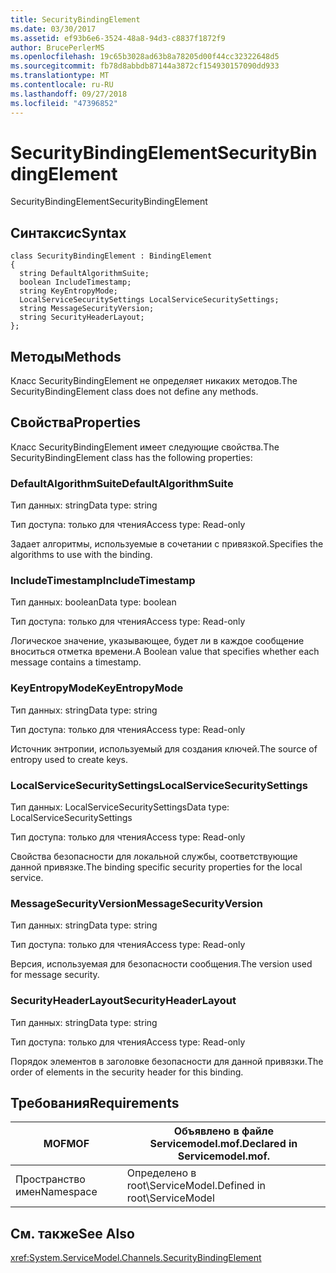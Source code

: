 ```yaml
---
title: SecurityBindingElement
ms.date: 03/30/2017
ms.assetid: ef93b6e6-3524-48a8-94d3-c8837f1872f9
author: BrucePerlerMS
ms.openlocfilehash: 19c65b3028ad63b8a78205d00f44cc32322648d5
ms.sourcegitcommit: fb78d8abbdb87144a3872cf154930157090dd933
ms.translationtype: MT
ms.contentlocale: ru-RU
ms.lasthandoff: 09/27/2018
ms.locfileid: "47396852"
---
```

# <a name="securitybindingelement"></a><span data-ttu-id="df21a-102">SecurityBindingElement</span><span class="sxs-lookup"><span data-stu-id="df21a-102">SecurityBindingElement</span></span>
<span data-ttu-id="df21a-103">SecurityBindingElement</span><span class="sxs-lookup"><span data-stu-id="df21a-103">SecurityBindingElement</span></span>  
  
## <a name="syntax"></a><span data-ttu-id="df21a-104">Синтаксис</span><span class="sxs-lookup"><span data-stu-id="df21a-104">Syntax</span></span>  
  
```  
class SecurityBindingElement : BindingElement  
{  
  string DefaultAlgorithmSuite;  
  boolean IncludeTimestamp;  
  string KeyEntropyMode;  
  LocalServiceSecuritySettings LocalServiceSecuritySettings;  
  string MessageSecurityVersion;  
  string SecurityHeaderLayout;  
};  
```  
  
## <a name="methods"></a><span data-ttu-id="df21a-105">Методы</span><span class="sxs-lookup"><span data-stu-id="df21a-105">Methods</span></span>  
 <span data-ttu-id="df21a-106">Класс SecurityBindingElement не определяет никаких методов.</span><span class="sxs-lookup"><span data-stu-id="df21a-106">The SecurityBindingElement class does not define any methods.</span></span>  
  
## <a name="properties"></a><span data-ttu-id="df21a-107">Свойства</span><span class="sxs-lookup"><span data-stu-id="df21a-107">Properties</span></span>  
 <span data-ttu-id="df21a-108">Класс SecurityBindingElement имеет следующие свойства.</span><span class="sxs-lookup"><span data-stu-id="df21a-108">The SecurityBindingElement class has the following properties:</span></span>  
  
### <a name="defaultalgorithmsuite"></a><span data-ttu-id="df21a-109">DefaultAlgorithmSuite</span><span class="sxs-lookup"><span data-stu-id="df21a-109">DefaultAlgorithmSuite</span></span>  
 <span data-ttu-id="df21a-110">Тип данных: string</span><span class="sxs-lookup"><span data-stu-id="df21a-110">Data type: string</span></span>  
  
 <span data-ttu-id="df21a-111">Тип доступа: только для чтения</span><span class="sxs-lookup"><span data-stu-id="df21a-111">Access type: Read-only</span></span>  
  
 <span data-ttu-id="df21a-112">Задает алгоритмы, используемые в сочетании с привязкой.</span><span class="sxs-lookup"><span data-stu-id="df21a-112">Specifies the algorithms to use with the binding.</span></span>  
  
### <a name="includetimestamp"></a><span data-ttu-id="df21a-113">IncludeTimestamp</span><span class="sxs-lookup"><span data-stu-id="df21a-113">IncludeTimestamp</span></span>  
 <span data-ttu-id="df21a-114">Тип данных: boolean</span><span class="sxs-lookup"><span data-stu-id="df21a-114">Data type: boolean</span></span>  
  
 <span data-ttu-id="df21a-115">Тип доступа: только для чтения</span><span class="sxs-lookup"><span data-stu-id="df21a-115">Access type: Read-only</span></span>  
  
 <span data-ttu-id="df21a-116">Логическое значение, указывающее, будет ли в каждое сообщение вноситься отметка времени.</span><span class="sxs-lookup"><span data-stu-id="df21a-116">A Boolean value that specifies whether each message contains a timestamp.</span></span>  
  
### <a name="keyentropymode"></a><span data-ttu-id="df21a-117">KeyEntropyMode</span><span class="sxs-lookup"><span data-stu-id="df21a-117">KeyEntropyMode</span></span>  
 <span data-ttu-id="df21a-118">Тип данных: string</span><span class="sxs-lookup"><span data-stu-id="df21a-118">Data type: string</span></span>  
  
 <span data-ttu-id="df21a-119">Тип доступа: только для чтения</span><span class="sxs-lookup"><span data-stu-id="df21a-119">Access type: Read-only</span></span>  
  
 <span data-ttu-id="df21a-120">Источник энтропии, используемый для создания ключей.</span><span class="sxs-lookup"><span data-stu-id="df21a-120">The source of entropy used to create keys.</span></span>  
  
### <a name="localservicesecuritysettings"></a><span data-ttu-id="df21a-121">LocalServiceSecuritySettings</span><span class="sxs-lookup"><span data-stu-id="df21a-121">LocalServiceSecuritySettings</span></span>  
 <span data-ttu-id="df21a-122">Тип данных: LocalServiceSecuritySettings</span><span class="sxs-lookup"><span data-stu-id="df21a-122">Data type: LocalServiceSecuritySettings</span></span>  
  
 <span data-ttu-id="df21a-123">Тип доступа: только для чтения</span><span class="sxs-lookup"><span data-stu-id="df21a-123">Access type: Read-only</span></span>  
  
 <span data-ttu-id="df21a-124">Свойства безопасности для локальной службы, соответствующие данной привязке.</span><span class="sxs-lookup"><span data-stu-id="df21a-124">The binding specific security properties for the local service.</span></span>  
  
### <a name="messagesecurityversion"></a><span data-ttu-id="df21a-125">MessageSecurityVersion</span><span class="sxs-lookup"><span data-stu-id="df21a-125">MessageSecurityVersion</span></span>  
 <span data-ttu-id="df21a-126">Тип данных: string</span><span class="sxs-lookup"><span data-stu-id="df21a-126">Data type: string</span></span>  
  
 <span data-ttu-id="df21a-127">Тип доступа: только для чтения</span><span class="sxs-lookup"><span data-stu-id="df21a-127">Access type: Read-only</span></span>  
  
 <span data-ttu-id="df21a-128">Версия, используемая для безопасности сообщения.</span><span class="sxs-lookup"><span data-stu-id="df21a-128">The version used for message security.</span></span>  
  
### <a name="securityheaderlayout"></a><span data-ttu-id="df21a-129">SecurityHeaderLayout</span><span class="sxs-lookup"><span data-stu-id="df21a-129">SecurityHeaderLayout</span></span>  
 <span data-ttu-id="df21a-130">Тип данных: string</span><span class="sxs-lookup"><span data-stu-id="df21a-130">Data type: string</span></span>  
  
 <span data-ttu-id="df21a-131">Тип доступа: только для чтения</span><span class="sxs-lookup"><span data-stu-id="df21a-131">Access type: Read-only</span></span>  
  
 <span data-ttu-id="df21a-132">Порядок элементов в заголовке безопасности для данной привязки.</span><span class="sxs-lookup"><span data-stu-id="df21a-132">The order of elements in the security header for this binding.</span></span>  
  
## <a name="requirements"></a><span data-ttu-id="df21a-133">Требования</span><span class="sxs-lookup"><span data-stu-id="df21a-133">Requirements</span></span>  
  
|<span data-ttu-id="df21a-134">MOF</span><span class="sxs-lookup"><span data-stu-id="df21a-134">MOF</span></span>|<span data-ttu-id="df21a-135">Объявлено в файле Servicemodel.mof.</span><span class="sxs-lookup"><span data-stu-id="df21a-135">Declared in Servicemodel.mof.</span></span>|  
|---------|-----------------------------------|  
|<span data-ttu-id="df21a-136">Пространство имен</span><span class="sxs-lookup"><span data-stu-id="df21a-136">Namespace</span></span>|<span data-ttu-id="df21a-137">Определено в root\ServiceModel.</span><span class="sxs-lookup"><span data-stu-id="df21a-137">Defined in root\ServiceModel</span></span>|  
  
## <a name="see-also"></a><span data-ttu-id="df21a-138">См. также</span><span class="sxs-lookup"><span data-stu-id="df21a-138">See Also</span></span>  
 <xref:System.ServiceModel.Channels.SecurityBindingElement>
